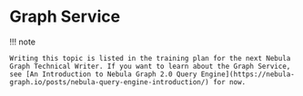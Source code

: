 # Graph Service

!!! note

    Writing this topic is listed in the training plan for the next Nebula Graph Technical Writer. If you want to learn about the Graph Service, see [An Introduction to Nebula Graph 2.0 Query Engine](https://nebula-graph.io/posts/nebula-query-engine-introduction/) for now.
